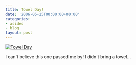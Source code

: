 ```yaml
---
title: Towel Day!
date: '2006-05-25T00:00:00+00:00'
categories:
- asides
- blog
layout: post
---
```


<p><a href="http://www.towelday.kojv.net/"><img alt="Towel Day" title="Towel Day" src="https://f001.backblazeb2.com/file/danbarber-me/images/2006-05-25-towel-day/toweldays.gif" /></a></p>
<p>I can't believe this one passed me by! I didn't bring a towel...
</p>




